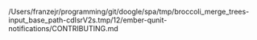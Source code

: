 /Users/franzejr/programming/git/doogle/spa/tmp/broccoli_merge_trees-input_base_path-cdIsrV2s.tmp/12/ember-qunit-notifications/CONTRIBUTING.md